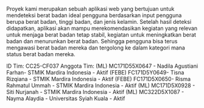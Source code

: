 Proyek kami merupakan sebuah aplikasi web yang bertujuan untuk mendeteksi berat badan ideal pengguna berdasarkan input pengguna berupa berat badan, tinggi badan, dan jenis kelamin. Setelah hasil deteksi didapatkan, aplikasi akan mampu merekomendasikan kegiatan yang relevan untuk menjaga berat badan tetap stabil, kegiatan untuk meningkatkan berat badan dan menurunkan berat badan. Sehingga pengguna bisa terus mengawasi berat badan mereka dan tergolong ke dalam kategori mana status berat badan mereka.

ID Tim: CC25-CF037 Anggota Tim: (ML) MC171D55X0647 - Nadila Agustiani Farhan- STMIK Mardira Indonesia - Aktif (FEBE) FC171D5Y0649- Tisna Rizqiana - STMIK Mardira Indonesia - Aktif (FEBE) FC171D5X0650- Risma Rahmatul Ummah - STMIK Mardira Indonesia - Aktif (ML) MC171D5X0928 - Siti Nurjanah - STMIK Mardira Indonesia - Aktif (ML) MC322D5X1087 - Nayma Alaydia - Universitas Syiah Kuala - Aktif

